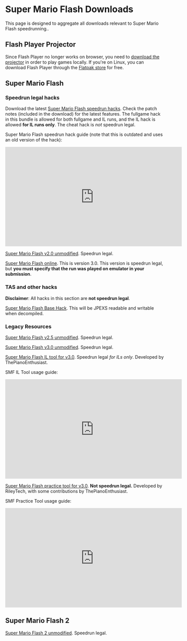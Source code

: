 # Super Mario Flash Downloads

This page is designed to aggregate all downloads relevant to Super Mario Flash speedrunning..

## Flash Player Projector

Since Flash Player no longer works on browser, you need to [download the projector](https://archive.org/details/flashplayerarchive) in order to play games locally. If you're on Linux, you can download Flash Player through the [Flatpak store](https://flathub.org/apps/details/com.adobe.Flash-Player-Projector) for free.

## Super Mario Flash

### Speedrun legal hacks

Download the latest <a href="/files/smf-hacks/SMF-Hacks-Build-7.zip">Super Mario Flash speedrun hacks</a>. Check the patch notes (included in the download) for the latest features. The fullgame hack in this bundle is allowed for both fullgame and IL runs, and the IL hack is allowed **for IL runs only**. The cheat hack is *not* speedrun legal.

Super Mario Flash speedrun hack guide (note that this is outdated and uses an old version of the hack):

<iframe width="560" height="315" src="https://www.youtube.com/embed/k_vMtjUYfps" title="YouTube video player" frameborder="0" allow="accelerometer; autoplay; clipboard-write; encrypted-media; gyroscope; picture-in-picture; web-share" allowfullscreen></iframe>

<a href="/files/smf-hacks/SMF_v2.0.swf">Super Mario Flash v2.0 unmodified</a>. Speedrun legal.

<a href="https://archive.org/details/super-mario-flash">Super Mario Flash online</a>. This is version 3.0. This version is speedrun legal, but **you must specify that the run was played on emulator in your submission**.

### TAS and other hacks

**Disclaimer**: All hacks in this section are **not speedrun legal**.

<a href="/files/smf-hacks/SMF_Base_Hack.swf">Super Mario Flash Base Hack</a>. This will be JPEXS readable and writable when decompiled.

### Legacy Resources

<a href="/files/smf-hacks/SMF_v2.5.swf">Super Mario Flash v2.5 unmodified</a>. Speedrun legal.

<a href="/files/smf-hacks/SMF_v3.0.swf">Super Mario Flash v3.0 unmodified</a>. Speedrun legal.

<a href="/files/smf-hacks/SMF_IL_Tool.swf">Super Mario Flash IL tool for v3.0</a>. Speedrun legal *for ILs only*. Developed by ThePianoEnthusiast.

SMF IL Tool usage guide:

<iframe width="560" height="315" src="https://www.youtube.com/embed/IWJkVBu3w7A" title="YouTube video player" frameborder="0" allow="accelerometer; autoplay; clipboard-write; encrypted-media; gyroscope; picture-in-picture; web-share" allowfullscreen></iframe>

<a href="/files/smf/SMF_Practice_Tool.swf">Super Mario Flash practice tool for v3.0</a>. **Not speedrun legal.** Developed by RileyTech, with some contributions by ThePianoEnthusiast.

SMF Practice Tool usage guide:

<iframe width="560" height="315" src="https://www.youtube.com/embed/HTpUGrPWyp4" title="YouTube video player" frameborder="0" allow="accelerometer; autoplay; clipboard-write; encrypted-media; gyroscope; picture-in-picture; web-share" allowfullscreen></iframe>


## Super Mario Flash 2

<a href="/files/smf-hacks/SMF2.swf">Super Mario Flash 2 unmodified</a>. Speedrun legal.
